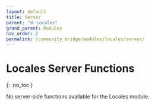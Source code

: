 ```yaml
---
layout: default
title: Server
parent: "🌐 Locales"
grand_parent: Modules
nav_order: 2
permalink: /community_bridge/modules/locales/server/
---
```


# Locales Server Functions
{: .no_toc }

No server-side functions available for the Locales module.